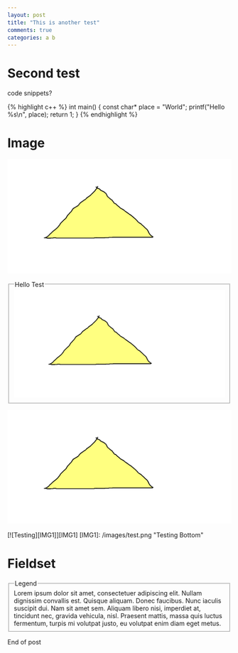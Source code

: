 ```yaml
---
layout: post
title: "This is another test"
comments: true
categories: a b
---
```


Second test
===========

code snippets?

{% highlight c++ %}
int main()
{
	const char* place = "World";
	printf("Hello %s\n", place);
	return 1;
}
{% endhighlight %}


Image
=====
![Testing](/images/test.png)

<fieldset><legend>Hello Test</legend><a href="/images/test.png" title="Testing"><img src="/images/test.png" alt="Testing"></a></fieldset>

[![Testing](/images/test.png "Testing Bottom")](/images/test.png)


[![Testing][IMG1]][IMG1]
  [IMG1]: /images/test.png "Testing Bottom"

Fieldset
========

<fieldset>
<legend>Legend</legend>
Lorem ipsum dolor sit amet, consectetuer adipiscing elit. Nullam dignissim convallis est. Quisque aliquam. Donec faucibus. Nunc iaculis suscipit dui. Nam sit amet sem. Aliquam libero nisi, imperdiet at, tincidunt nec, gravida vehicula, nisl. Praesent mattis, massa quis luctus fermentum, turpis mi volutpat justo, eu volutpat enim diam eget metus.
</fieldset>

End of post
